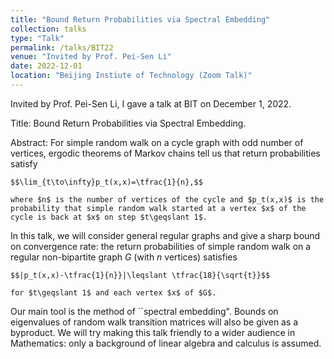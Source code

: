 ```yaml
---
title: "Bound Return Probabilities via Spectral Embedding"
collection: talks
type: "Talk"
permalink: /talks/BIT22
venue: "Invited by Prof. Pei-Sen Li"
date: 2022-12-01
location: "Beijing Instiute of Technology (Zoom Talk)"
---
```


Invited by Prof. Pei-Sen Li, I gave a talk at BIT on December 1, 2022.

Title: Bound Return Probabilities via Spectral Embedding.

Abstract: 
For simple random walk on a cycle graph with odd number of vertices, ergodic theorems of Markov chains tell us that return probabilities satisfy 

    $$\lim_{t\to\infty}p_t(x,x)=\tfrac{1}{n},$$ 
    
    where $n$ is the number of vertices of the cycle and $p_t(x,x)$ is the probability that simple random walk started at a vertex $x$ of the cycle is back at $x$ on step $t\geqslant 1$.


In this talk, we will consider general regular graphs and give a sharp bound on convergence rate: the return probabilities of simple random walk on a regular non-bipartite graph $G$ (with $n$ vertices) satisfies 

    $$|p_t(x,x)-\tfrac{1}{n}}|\leqslant \tfrac{18}{\sqrt{t}}$$ 
    
    for $t\geqslant 1$ and each vertex $x$ of $G$.


Our main tool is the method of ``spectral embedding". Bounds on eigenvalues of random walk transition matrices will also be given as a byproduct. We will try making this talk friendly to a wider audience in Mathematics: only a background of linear algebra and calculus is assumed.
